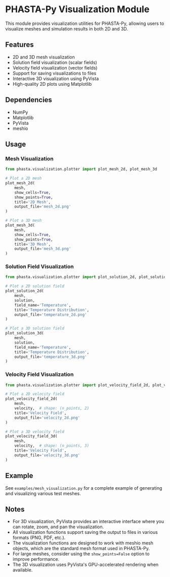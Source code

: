 # PHASTA-Py Visualization Module

This module provides visualization utilities for PHASTA-Py, allowing users to visualize meshes and simulation results in both 2D and 3D.

## Features

- 2D and 3D mesh visualization
- Solution field visualization (scalar fields)
- Velocity field visualization (vector fields)
- Support for saving visualizations to files
- Interactive 3D visualization using PyVista
- High-quality 2D plots using Matplotlib

## Dependencies

- NumPy
- Matplotlib
- PyVista
- meshio

## Usage

### Mesh Visualization

```python
from phasta.visualization.plotter import plot_mesh_2d, plot_mesh_3d

# Plot a 2D mesh
plot_mesh_2d(
    mesh,
    show_cells=True,
    show_points=True,
    title='2D Mesh',
    output_file='mesh_2d.png'
)

# Plot a 3D mesh
plot_mesh_3d(
    mesh,
    show_cells=True,
    show_points=True,
    title='3D Mesh',
    output_file='mesh_3d.png'
)
```

### Solution Field Visualization

```python
from phasta.visualization.plotter import plot_solution_2d, plot_solution_3d

# Plot a 2D solution field
plot_solution_2d(
    mesh,
    solution,
    field_name='Temperature',
    title='Temperature Distribution',
    output_file='temperature_2d.png'
)

# Plot a 3D solution field
plot_solution_3d(
    mesh,
    solution,
    field_name='Temperature',
    title='Temperature Distribution',
    output_file='temperature_3d.png'
)
```

### Velocity Field Visualization

```python
from phasta.visualization.plotter import plot_velocity_field_2d, plot_velocity_field_3d

# Plot a 2D velocity field
plot_velocity_field_2d(
    mesh,
    velocity,  # shape: (n_points, 2)
    title='Velocity Field',
    output_file='velocity_2d.png'
)

# Plot a 3D velocity field
plot_velocity_field_3d(
    mesh,
    velocity,  # shape: (n_points, 3)
    title='Velocity Field',
    output_file='velocity_3d.png'
)
```

## Example

See `examples/mesh_visualization.py` for a complete example of generating and visualizing various test meshes.

## Notes

- For 3D visualization, PyVista provides an interactive interface where you can rotate, zoom, and pan the visualization.
- All visualization functions support saving the output to files in various formats (PNG, PDF, etc.).
- The visualization functions are designed to work with meshio mesh objects, which are the standard mesh format used in PHASTA-Py.
- For large meshes, consider using the `show_points=False` option to improve performance.
- The 3D visualization uses PyVista's GPU-accelerated rendering when available. 